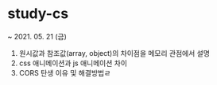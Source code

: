 # study-cs

~ 2021. 05. 21 (금)

1. 원시값과 참조값(array, object)의 차이점을 메모리 관점에서 설명
2. css 애니메이션과 js 애니메이션 차이
3. CORS 탄생 이유 및 해결방법ㄹ
